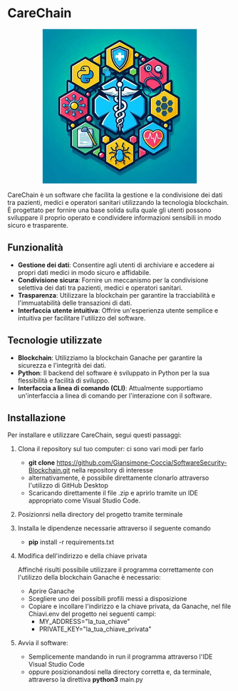 # CareChain

<p align="center">
  <img src="Logo-progetto.jpg">
</p>


CareChain è un software che facilita la gestione e la condivisione dei dati tra pazienti, medici e operatori sanitari utilizzando la tecnologia blockchain. È progettato per fornire una base solida sulla quale gli utenti possono sviluppare il proprio operato e condividere informazioni sensibili in modo sicuro e trasparente.

## Funzionalità

- **Gestione dei dati**: Consentire agli utenti di archiviare e accedere ai propri dati medici in modo sicuro e affidabile.
- **Condivisione sicura**: Fornire un meccanismo per la condivisione selettiva dei dati tra pazienti, medici e operatori sanitari.
- **Trasparenza**: Utilizzare la blockchain per garantire la tracciabilità e l'immuatabilità delle transazioni di dati.
- **Interfaccia utente intuitiva**: Offrire un'esperienza utente semplice e intuitiva per facilitare l'utilizzo del software.

## Tecnologie utilizzate

- **Blockchain**: Utilizziamo la blockchain Ganache per garantire la sicurezza e l'integrità dei dati.
- **Python**: Il backend del software è sviluppato in Python per la sua flessibilità e facilità di sviluppo.
- **Interfaccia a linea di comando (CLI)**: Attualmente supportiamo un'interfaccia a linea di comando per l'interazione con il software.

## Installazione

Per installare e utilizzare CareChain, segui questi passaggi:

1. Clona il repository sul tuo computer: ci sono vari modi per farlo
   - **git clone** https://github.com/Giansimone-Coccia/SoftwareSecurity-Blockchain.git nella repository di interesse
   - alternativamente, è possibile direttamente clonarlo attraverso l'utilizzo di GitHub Desktop
   - Scaricando direttamente il file .zip e aprirlo tramite un IDE appropriato come Visual Studio Code.

2. Posizionrsi nella directory del progetto tramite terminale

3. Installa le dipendenze necessarie attraverso il seguente comando
   
   - **pip** install -r requirements.txt
4. Modifica dell'indirizzo e della chiave privata

   Affinché risulti possibile utilizzare il programma correttamente con l'utilizzo della blockchain Ganache è necessario:
   - Aprire Ganache
   - Scegliere uno dei possibili profili messi a disposizione
   - Copiare e incollare l'indirizzo e la chiave privata, da Ganache, nel file Chiavi.env del progetto nei seguenti campi:
      - MY_ADDRESS="la_tua_chiave"
      - PRIVATE_KEY="la_tua_chiave_privata"
5. Avvia il software:
   - Semplicemente mandando in run il programma attraverso l'IDE Visual Studio Code
   - oppure posizionandosi nella directory corretta e, da terminale, attraverso la direttiva **python3** main.py

